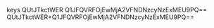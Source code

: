 keys
QUtJTkctWER Q1JFQVRFOjEwMjA2VFNDNzcyNzExMEU9PQ==
QUtJTkctWER+Q1JFQVRFOjEwMjA2VFNDNzcyNzExMEU9PQ==
